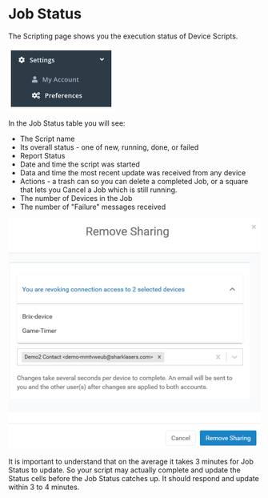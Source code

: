 # Job Status

The Scripting page shows you the execution status of Device Scripts.  

![](../../.gitbook/assets/image%20%28467%29.png)

In the Job Status table you will see:

* The Script name
* Its overall status - one of new, running, done, or failed
* Report Status 
* Date and time the script was started
* Data and time the most recent update was received from any device
* Actions - a trash can so you can delete a completed Job, or a square that lets you Cancel a Job which is still running.
* The number of Devices in the Job
* The number of "Failure" messages received

![](../../.gitbook/assets/image%20%28288%29.png)

It is important to understand that on the average it takes 3 minutes for Job Status to update.  So your script may actually complete and update the Status cells before the Job Status catches up.  It should respond and update within 3 to 4 minutes.



